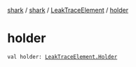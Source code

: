 [shark](../../index.md) / [shark](../index.md) / [LeakTraceElement](index.md) / [holder](./holder.md)

# holder

`val holder: `[`LeakTraceElement.Holder`](-holder/index.md)